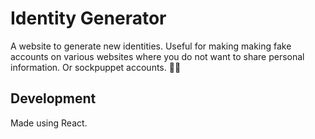 # Identity Generator
A website to generate new identities. Useful for making making fake accounts on various websites where you do not want to share personal information. Or sockpuppet accounts. 🕵️‍♂️

## Development
Made using React.

